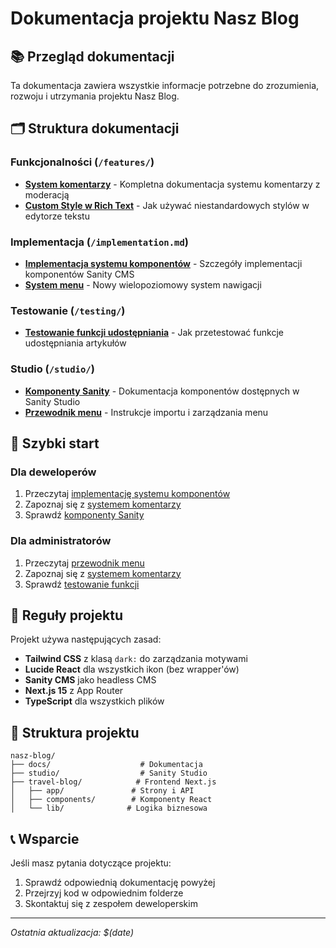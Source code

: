 # Dokumentacja projektu Nasz Blog

## 📚 Przegląd dokumentacji

Ta dokumentacja zawiera wszystkie informacje potrzebne do zrozumienia, rozwoju i utrzymania projektu Nasz Blog.

## 🗂️ Struktura dokumentacji

### Funkcjonalności (`/features/`)

- **[System komentarzy](features/comments-system.md)** - Kompletna dokumentacja systemu komentarzy z moderacją
- **[Custom Style w Rich Text](features/custom-styles.md)** - Jak używać niestandardowych stylów w edytorze tekstu

### Implementacja (`/implementation.md`)

- **[Implementacja systemu komponentów](implementation.md)** - Szczegóły implementacji komponentów Sanity CMS
- **[System menu](implementation.md#podsumowanie-implementacji-nowego-systemu-menu)** - Nowy wielopoziomowy system nawigacji

### Testowanie (`/testing/`)

- **[Testowanie funkcji udostępniania](testing/share-testing.md)** - Jak przetestować funkcje udostępniania artykułów

### Studio (`/studio/`)

- **[Komponenty Sanity](studio/components.md)** - Dokumentacja komponentów dostępnych w Sanity Studio
- **[Przewodnik menu](studio/menu-guide.md)** - Instrukcje importu i zarządzania menu

## 🚀 Szybki start

### Dla deweloperów

1. Przeczytaj [implementację systemu komponentów](implementation.md)
2. Zapoznaj się z [systemem komentarzy](features/comments-system.md)
3. Sprawdź [komponenty Sanity](studio/components.md)

### Dla administratorów

1. Przeczytaj [przewodnik menu](studio/menu-guide.md)
2. Zapoznaj się z [systemem komentarzy](features/comments-system.md)
3. Sprawdź [testowanie funkcji](testing/share-testing.md)

## 📝 Reguły projektu

Projekt używa następujących zasad:

- **Tailwind CSS** z klasą `dark:` do zarządzania motywami
- **Lucide React** dla wszystkich ikon (bez wrapper'ów)
- **Sanity CMS** jako headless CMS
- **Next.js 15** z App Router
- **TypeScript** dla wszystkich plików

## 🔧 Struktura projektu

```
nasz-blog/
├── docs/                    # Dokumentacja
├── studio/                  # Sanity Studio
├── travel-blog/            # Frontend Next.js
│   ├── app/               # Strony i API
│   ├── components/        # Komponenty React
│   └── lib/              # Logika biznesowa
```

## 📞 Wsparcie

Jeśli masz pytania dotyczące projektu:

1. Sprawdź odpowiednią dokumentację powyżej
2. Przejrzyj kod w odpowiednim folderze
3. Skontaktuj się z zespołem deweloperskim

---

_Ostatnia aktualizacja: $(date)_
